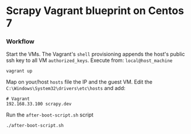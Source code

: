 # Scrapy Vagrant blueprint on Centos 7

### Workflow

Start the VMs. The Vagrant's `shell` provisioning appends the host's public ssh key to all VM `authorized_keys`.
Execute from: `local@host_machine`

    vagrant up

Map on your/host `hosts` file the IP and the guest VM. Edit the `C:\Windows\System32\drivers\etc\hosts` and add:

    # Vagrant
    192.168.33.100 scrapy.dev

Run the `after-boot-script.sh` script

    ./after-boot-script.sh
